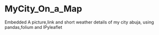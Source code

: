 # MyCity_On_a_Map
Embedded A picture,link and short weather details of my city abuja, using pandas,folium and IPyleaflet 
